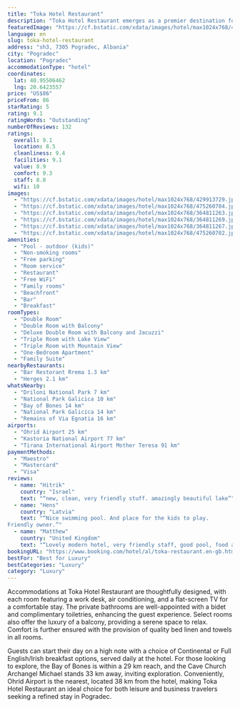 ```yaml
---
title: "Toka Hotel Restaurant"
description: "Toka Hotel Restaurant emerges as a premier destination for those seeking exceptional hospitality in Pogradec, located a mere 15 km from the enchanting Ohrid Lake Springs."
featuredImage: "https://cf.bstatic.com/xdata/images/hotel/max1024x768/429913729.jpg?k=adddc751ca755113eba05d6e6c8861b185366e59b2ebb6ad217f2106cf42ced9&o=&hp=1"
language: en
slug: toka-hotel-restaurant
address: "sh3, 7305 Pogradec, Albania"
city: "Pogradec"
location: "Pogradec"
accommodationType: "hotel"
coordinates:
  lat: 40.95506462
  lng: 20.6423557
price: "US$86"
priceFrom: 86
starRating: 5
rating: 9.1
ratingWords: "Outstanding"
numberOfReviews: 132
ratings:
  overall: 9.1
  location: 8.5
  cleanliness: 9.4
  facilities: 9.1
  value: 8.9
  comfort: 9.3
  staff: 8.8
  wifi: 10
images:
  - "https://cf.bstatic.com/xdata/images/hotel/max1024x768/429913729.jpg?k=adddc751ca755113eba05d6e6c8861b185366e59b2ebb6ad217f2106cf42ced9&o=&hp=1"
  - "https://cf.bstatic.com/xdata/images/hotel/max1024x768/475260704.jpg?k=52b491ab20b4ab6a3fdb2bfa7dd8369454d061be1ece9d29069b1f9a451f25b3&o=&hp=1"
  - "https://cf.bstatic.com/xdata/images/hotel/max1024x768/364811263.jpg?k=01291edca5bdba5ef6ec011d8059d0fff93b32f0033c6d18108b18bae5dbf198&o=&hp=1"
  - "https://cf.bstatic.com/xdata/images/hotel/max1024x768/364811269.jpg?k=5e05bc79b37ea7fbd8e92db8c9d157607c271a1506b5d9a49b4f78c6f0c7bd78&o=&hp=1"
  - "https://cf.bstatic.com/xdata/images/hotel/max1024x768/364811267.jpg?k=245a9c20af0740affb654d66d58738052dc67755fdba54f4913d9c881d344459&o=&hp=1"
  - "https://cf.bstatic.com/xdata/images/hotel/max1024x768/475260702.jpg?k=b9c272249b689218f10754b5bda252163df438d3e0ec1013ea009a36f396c2f9&o=&hp=1"
amenities:
  - "Pool - outdoor (kids)"
  - "Non-smoking rooms"
  - "Free parking"
  - "Room service"
  - "Restaurant"
  - "Free WiFi"
  - "Family rooms"
  - "Beachfront"
  - "Bar"
  - "Breakfast"
roomTypes:
  - "Double Room"
  - "Double Room with Balcony"
  - "Deluxe Double Room with Balcony and Jacuzzi"
  - "Triple Room with Lake View"
  - "Triple Room with Mountain View"
  - "One-Bedroom Apartment"
  - "Family Suite"
nearbyRestaurants:
  - "Bar Restorant Rrema 1.3 km"
  - "Herges 2.1 km"
whatsNearby:
  - "Driloni National Park 7 km"
  - "National Park Galicica 10 km"
  - "Bay of Bones 14 km"
  - "National Park Galicica 14 km"
  - "Remains of Via Egnatia 16 km"
airports:
  - "Ohrid Airport 25 km"
  - "Kastoria National Airport 77 km"
  - "Tirana International Airport Mother Teresa 91 km"
paymentMethods:
  - "Maestro"
  - "Mastercard"
  - "Visa"
reviews:
  - name: "Hitrik"
    country: "Israel"
    text: "“new, clean, very friendly stuff. amazingly beautiful lake”"
  - name: "Hens"
    country: "Latvia"
    text: "“Nice swimming pool. And place for the kids to play.
Friendly owner.”"
  - name: "Matthew"
    country: "United Kingdom"
    text: "“Lovely modern hotel, very friendly staff, good pool, food and service, you need a car (but then that’s true for all of Albania)”"
bookingURL: "https://www.booking.com/hotel/al/toka-restaurant.en-gb.html?aid=8035640"
bestFor: "Best for Luxury"
bestCategories: "Luxury"
category: "Luxury"
---
```


Accommodations at Toka Hotel Restaurant are thoughtfully designed, with each room featuring a work desk, air conditioning, and a flat-screen TV for a comfortable stay. The private bathrooms are well-appointed with a bidet and complimentary toiletries, enhancing the guest experience. Select rooms also offer the luxury of a balcony, providing a serene space to relax. Comfort is further ensured with the provision of quality bed linen and towels in all rooms.

Guests can start their day on a high note with a choice of Continental or Full English/Irish breakfast options, served daily at the hotel. For those looking to explore, the Bay of Bones is within a 29 km reach, and the Cave Church Archangel Michael stands 33 km away, inviting exploration. Conveniently, Ohrid Airport is the nearest, located 38 km from the hotel, making Toka Hotel Restaurant an ideal choice for both leisure and business travelers seeking a refined stay in Pogradec.